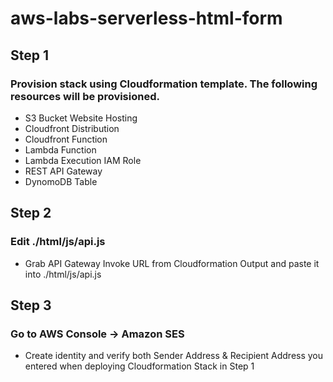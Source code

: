 # aws-labs-serverless-html-form
## Step 1
### Provision stack using Cloudformation template. The following resources will be provisioned.
- S3 Bucket Website Hosting
- Cloudfront Distribution
- Cloudfront Function
- Lambda Function
- Lambda Execution IAM Role
- REST API Gateway
- DynomoDB Table


## Step 2
### Edit ./html/js/api.js
 - Grab API Gateway Invoke URL from Cloudformation Output and paste it into ./html/js/api.js


## Step 3
### Go to AWS Console -> Amazon SES
 - Create identity and verify both Sender Address & Recipient Address you entered when deploying Cloudformation Stack in Step 1